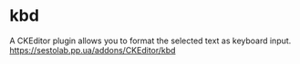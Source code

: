 # kbd
A CKEditor plugin allows you to format the selected text as keyboard input.
https://sestolab.pp.ua/addons/CKEditor/kbd
